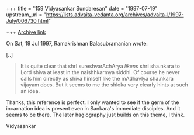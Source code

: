 +++
title = "159 Vidyasankar Sundaresan"
date = "1997-07-19"
upstream_url = "https://lists.advaita-vedanta.org/archives/advaita-l/1997-July/006730.html"

+++
[Archive link](https://lists.advaita-vedanta.org/archives/advaita-l/1997-July/006730.html)

On Sat, 19 Jul 1997, Ramakrishnan Balasubramanian wrote:

[..]

> It is quite clear that shrI sureshvarAchArya _likens_ shrI sha.nkara to
> Lord shiva at least in the naishhkarmya siddhi. Of course he never calls
> him directly as shiva himself like the mAdhavIya sha.nkara vijayam does.
> But it seems to me the shloka very clearly hints at such an idea.

Thanks, this reference is perfect. I only wanted to see if the germ of the
incarnation idea is present even in Sankara's immediate disciples. And it
seems to be there. The later hagiography just builds on this theme, I
think.

Vidyasankar

